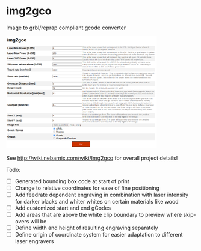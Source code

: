 # img2gco
Image to grbl/reprap compliant gcode converter

<img width="400" src="screenshot.png" />

See http://wiki.nebarnix.com/wiki/Img2gco for overall project details!

Todo:
- [ ] Generated bounding box code at start of print
- [ ] Change to relative coordinates for ease of fine positioning
- [ ] Add feedrate dependent engraving in combination with laser intensity for darker blacks and whiter whites on certain materials like wood
- [ ] Add customized start and end gCodes
- [ ] Add areas that are above the white clip boundary to preview where skip-overs will be
- [ ] Define width and height of resulting engraving separately
- [ ] Define origin of coordinate system for easier adaptation to different laser engravers
